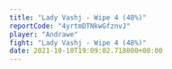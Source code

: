```yaml
---
title: "Lady Vashj - Wipe 4 (48%)"
reportCode: "4yrtmDTNkwGfznvJ"
player: "Andrawe"
fight: "Lady Vashj - Wipe 4 (48%)"
date: 2021-10-10T19:09:02.718000+00:00
---
```


